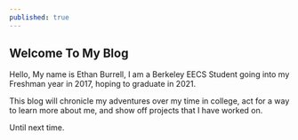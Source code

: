 ```yaml
---
published: true
---
```

## Welcome To My Blog
Hello, My name is Ethan Burrell, I am a Berkeley EECS Student going into my Freshman year in 2017, hoping to graduate in 2021. 

This blog will chronicle my adventures over my time in college, act for a way to learn more about me, and show off projects that I have worked on.

Until next time.
